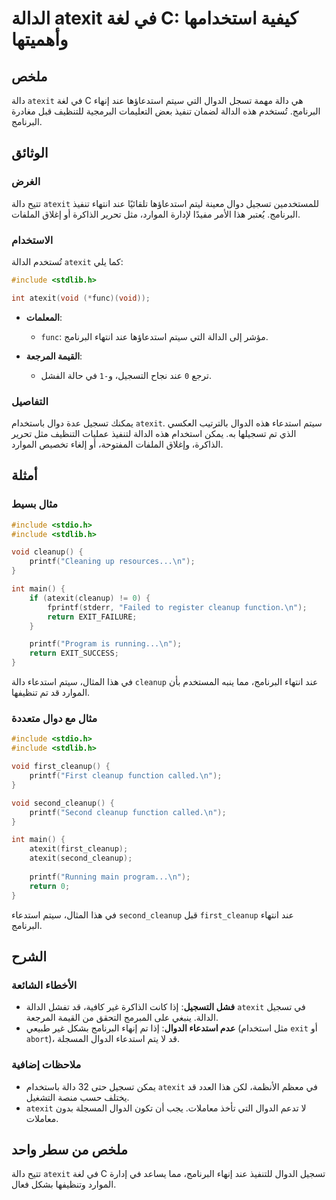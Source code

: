 <!--
Meta Description: # الدالة atexit في لغة C: كيفية استخدامها وأهميتها ## ملخص دالة `atexit` في لغة C هي دالة مهمة تسجل الدوال التي سيتم استدعاؤها عند إنهاء البرنامج. تُس...
Meta Keywords: atexit, البرنامج, الدالة, الدوال, عند
-->

# الدالة atexit في لغة C: كيفية استخدامها وأهميتها

## ملخص
دالة `atexit` في لغة C هي دالة مهمة تسجل الدوال التي سيتم استدعاؤها عند إنهاء البرنامج. تُستخدم هذه الدالة لضمان تنفيذ بعض التعليمات البرمجية للتنظيف قبل مغادرة البرنامج.

## الوثائق
### الغرض
تتيح دالة `atexit` للمستخدمين تسجيل دوال معينة ليتم استدعاؤها تلقائيًا عند انتهاء تنفيذ البرنامج. يُعتبر هذا الأمر مفيدًا لإدارة الموارد، مثل تحرير الذاكرة أو إغلاق الملفات.

### الاستخدام
تُستخدم الدالة `atexit` كما يلي:
```c
#include <stdlib.h>

int atexit(void (*func)(void));
```
- **المعلمات**: 
  - `func`: مؤشر إلى الدالة التي سيتم استدعاؤها عند انتهاء البرنامج.
  
- **القيمة المرجعة**: 
  - ترجع `0` عند نجاح التسجيل، و`-1` في حالة الفشل.

### التفاصيل
يمكنك تسجيل عدة دوال باستخدام `atexit`. سيتم استدعاء هذه الدوال بالترتيب العكسي الذي تم تسجيلها به. يمكن استخدام هذه الدالة لتنفيذ عمليات التنظيف مثل تحرير الذاكرة، وإغلاق الملفات المفتوحة، أو إلغاء تخصيص الموارد.

## أمثلة
### مثال بسيط
```c
#include <stdio.h>
#include <stdlib.h>

void cleanup() {
    printf("Cleaning up resources...\n");
}

int main() {
    if (atexit(cleanup) != 0) {
        fprintf(stderr, "Failed to register cleanup function.\n");
        return EXIT_FAILURE;
    }

    printf("Program is running...\n");
    return EXIT_SUCCESS;
}
```
في هذا المثال، سيتم استدعاء دالة `cleanup` عند انتهاء البرنامج، مما ينبه المستخدم بأن الموارد قد تم تنظيفها.

### مثال مع دوال متعددة
```c
#include <stdio.h>
#include <stdlib.h>

void first_cleanup() {
    printf("First cleanup function called.\n");
}

void second_cleanup() {
    printf("Second cleanup function called.\n");
}

int main() {
    atexit(first_cleanup);
    atexit(second_cleanup);
    
    printf("Running main program...\n");
    return 0;
}
```
في هذا المثال، سيتم استدعاء `second_cleanup` قبل `first_cleanup` عند انتهاء البرنامج.

## الشرح
### الأخطاء الشائعة
- **فشل التسجيل**: إذا كانت الذاكرة غير كافية، قد تفشل الدالة `atexit` في تسجيل الدالة. ينبغي على المبرمج التحقق من القيمة المرجعة.
- **عدم استدعاء الدوال**: إذا تم إنهاء البرنامج بشكل غير طبيعي (مثل استخدام `exit` أو `abort`)، قد لا يتم استدعاء الدوال المسجلة.

### ملاحظات إضافية
- يمكن تسجيل حتى 32 دالة باستخدام `atexit` في معظم الأنظمة، لكن هذا العدد قد يختلف حسب منصة التشغيل.
- `atexit` لا تدعم الدوال التي تأخذ معاملات. يجب أن تكون الدوال المسجلة بدون معاملات.

## ملخص من سطر واحد
تتيح دالة `atexit` في لغة C تسجيل الدوال للتنفيذ عند إنهاء البرنامج، مما يساعد في إدارة الموارد وتنظيفها بشكل فعال.